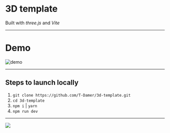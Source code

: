 # 3D template

Built with _three.js_ and _Vite_

---

# Demo

![demo](template-demo.gif)

---

## Steps to launch locally

1. `git clone https://github.com/T-Damer/3d-template.git`
2. `cd 3d-template`
3. `npm i` | `yarn`
4. `npm run dev`

---

<a href="https://www.buymeacoffee.com/tdamer"><img src="https://img.buymeacoffee.com/button-api/?text=Support me with a coffee&emoji=☕️&slug=tdamer&button_colour=ffcc33&font_colour=000&font_family=Lato&outline_colour=000&coffee_colour=000"></a>
